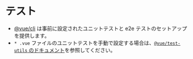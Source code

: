 # テスト

- [@vue/cli](https://github.com/vuejs/vue-cli) は事前に設定されたユニットテストと e2e テストのセットアップを提供します。
- `* .vue` ファイルのユニットテストを手動で設定する場合は、[`@vue/test-utils` のドキュメント](https://vue-test-utils.vuejs.org/ja/)を参照してください。
